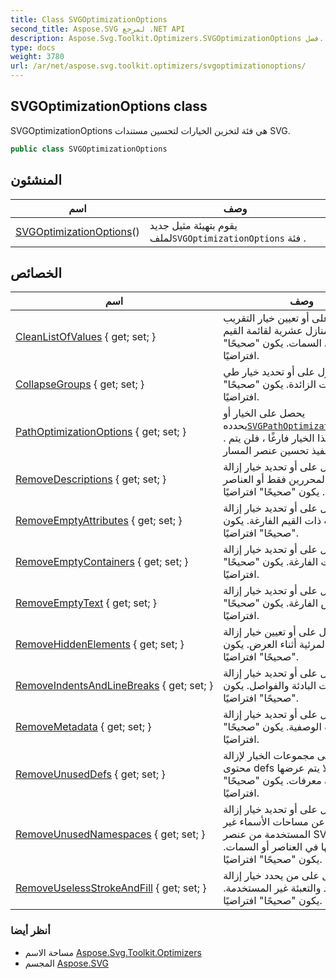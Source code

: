 ```yaml
---
title: Class SVGOptimizationOptions
second_title: Aspose.SVG لمرجع .NET API
description: Aspose.Svg.Toolkit.Optimizers.SVGOptimizationOptions فصل. SVGOptimizationOptions هي فئة لتخزين الخيارات لتحسين مستندات SVG.
type: docs
weight: 3780
url: /ar/net/aspose.svg.toolkit.optimizers/svgoptimizationoptions/
---
```

## SVGOptimizationOptions class

SVGOptimizationOptions هي فئة لتخزين الخيارات لتحسين مستندات SVG.

```csharp
public class SVGOptimizationOptions
```

## المنشئون

| اسم | وصف |
| --- | --- |
| [SVGOptimizationOptions](svgoptimizationoptions/)() | يقوم بتهيئة مثيل جديد لملف`SVGOptimizationOptions` فئة . |

## الخصائص

| اسم | وصف |
| --- | --- |
| [CleanListOfValues](../../aspose.svg.toolkit.optimizers/svgoptimizationoptions/cleanlistofvalues/) { get; set; } | الحصول على أو تعيين خيار التقريب إلى 3 منازل عشرية لقائمة القيم الرقمية في السمات. يكون "صحيحًا" افتراضيًا. |
| [CollapseGroups](../../aspose.svg.toolkit.optimizers/svgoptimizationoptions/collapsegroups/) { get; set; } | الحصول على أو تحديد خيار طي المجموعات الزائدة. يكون "صحيحًا" افتراضيًا. |
| [PathOptimizationOptions](../../aspose.svg.toolkit.optimizers/svgoptimizationoptions/pathoptimizationoptions/) { get; set; } | يحصل على الخيار أو يحدده[`SVGPathOptimizationOptions`](../svgpathoptimizationoptions/) . إذا كان هذا الخيار فارغًا ، فلن يتم تنفيذ تحسين عنصر المسار. |
| [RemoveDescriptions](../../aspose.svg.toolkit.optimizers/svgoptimizationoptions/removedescriptions/) { get; set; } | الحصول على أو تحديد خيار إزالة محتوى المحررين فقط أو العناصر الفارغة. يكون "صحيحًا" افتراضيًا. |
| [RemoveEmptyAttributes](../../aspose.svg.toolkit.optimizers/svgoptimizationoptions/removeemptyattributes/) { get; set; } | الحصول على أو تحديد خيار إزالة السمات ذات القيم الفارغة. يكون "صحيحًا" افتراضيًا. |
| [RemoveEmptyContainers](../../aspose.svg.toolkit.optimizers/svgoptimizationoptions/removeemptycontainers/) { get; set; } | الحصول على أو تحديد خيار إزالة الحاويات الفارغة. يكون "صحيحًا" افتراضيًا. |
| [RemoveEmptyText](../../aspose.svg.toolkit.optimizers/svgoptimizationoptions/removeemptytext/) { get; set; } | الحصول على أو تحديد خيار إزالة عناصر النص الفارغة. يكون "صحيحًا" افتراضيًا. |
| [RemoveHiddenElements](../../aspose.svg.toolkit.optimizers/svgoptimizationoptions/removehiddenelements/) { get; set; } | الحصول على أو تعيين خيار إزالة العناصر غير المرئية أثناء العرض. يكون "صحيحًا" افتراضيًا. |
| [RemoveIndentsAndLineBreaks](../../aspose.svg.toolkit.optimizers/svgoptimizationoptions/removeindentsandlinebreaks/) { get; set; } | الحصول على أو تحديد خيار إزالة المسافات البادئة والفواصل. يكون "صحيحًا" افتراضيًا. |
| [RemoveMetadata](../../aspose.svg.toolkit.optimizers/svgoptimizationoptions/removemetadata/) { get; set; } | الحصول على أو تحديد خيار إزالة البيانات الوصفية. يكون "صحيحًا" افتراضيًا. |
| [RemoveUnusedDefs](../../aspose.svg.toolkit.optimizers/svgoptimizationoptions/removeunuseddefs/) { get; set; } | الحصول على مجموعات الخيار لإزالة محتوى defs التي لا يتم عرضها مباشرة بدون معرفات. يكون "صحيحًا" افتراضيًا. |
| [RemoveUnusedNamespaces](../../aspose.svg.toolkit.optimizers/svgoptimizationoptions/removeunusednamespaces/) { get; set; } | الحصول على أو تحديد خيار إزالة التصريح عن مساحات الأسماء غير المستخدمة من عنصر SVG التي لا يتم استخدامها في العناصر أو السمات. يكون "صحيحًا" افتراضيًا. |
| [RemoveUselessStrokeAndFill](../../aspose.svg.toolkit.optimizers/svgoptimizationoptions/removeuselessstrokeandfill/) { get; set; } | الحصول على من يحدد خيار إزالة سمات الحد والتعبئة غير المستخدمة. يكون "صحيحًا" افتراضيًا. |

### أنظر أيضا

* مساحة الاسم [Aspose.Svg.Toolkit.Optimizers](../../aspose.svg.toolkit.optimizers/)
* المجسم [Aspose.SVG](../../)


